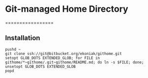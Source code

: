 # Git-managed Home Directory
=================

Installation
------------

    pushd ~
    git clone ssh://git@bitbucket.org/ekoniak/githome.git
    setopt GLOB_DOTS EXTENDED_GLOB; for FILE in githome/*~githome/.git~githome/README.md; do ln -s $FILE; done; unsetopt GLOB_DOTS EXTENDED_GLOB 
    popd
